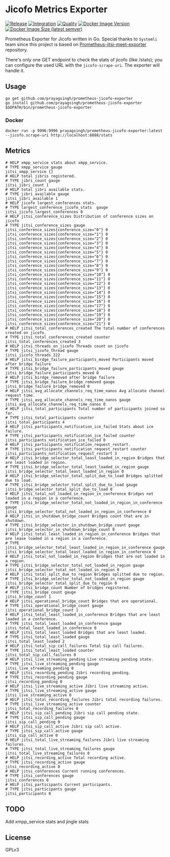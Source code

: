 # Jicofo Metrics Exporter

[![Release](https://img.shields.io/github/v/release/prayagsingh/prometheus-jicofo-exporter?color=dark-green)](https://github.com/prayagsingh/prometheus-jicofo-exporter/releases/)
[![Integration](https://github.com/prayagsingh/prometheus-jicofo-exporter/workflows/Integration/badge.svg?branch=main)](https://github.com/prayagsingh/prometheus-jicofo-exporter/workflows/Integration/badge.svg?branch=main) [![Quality](https://github.com/prayagsingh/prometheus-jicofo-exporter/workflows/Quality/badge.svg?branch=main)](https://github.com/prayagsingh/prometheus-jicofo-exporter/workflows/Quality/badge.svg?branch=main) [![Docker Image Version](https://img.shields.io/docker/v/prayagsingh/prometheus-jicofo-exporter/latest)](https://hub.docker.com/r/prayagsingh/prometheus-jicofo-exporter) [![Docker Image Size (latest semver)](https://img.shields.io/docker/image-size/prayagsingh/prometheus-jicofo-exporter)](https://hub.docker.com/r/prayagsingh/prometheus-jicofo-exporter)

Prometheus Exporter for Jicofo written in Go. Special thanks to `Systemli` team since this project is based on [Prometheus-jitsi-meet-exporter](https://github.com/systemli/prometheus-jitsi-meet-exporter) repository.

There's only one GET endpoint to check the stats of jicofo (like /stats); you can configure the used URL with the `jicofo-scrape-uri`.
The exporter will handle it.

## Usage

```
go get github.com/prayagsingh/prometheus-jicofo-exporter
go install github.com/prayagsingh/prometheus-jicofo-exporter
$GOPATH/bin/prometheus-jicofo-exporter
```

### Docker

```
docker run -p 9996:9996 prayagsingh/prometheus-jicofo-exporter:latest --jicofo.scrape-uri http://localhost:8888/stats
```

## Metrics

```
# HELP xmpp_service stats about xmpp_service.
# TYPE xmpp_service gauge
jitsi_xmpp_service {}
# HELP total jibris registered.
# TYPE jibri_count gauge
jitsi_jibri_count 1
# HELP total jibri available stats.
# TYPE jibri_available gauge
jitsi_jibri_available 1
# HELP jicofo largest_conferences stats.
# TYPE largest_conference_jicofo_stats  gauge
jitsi_jicofo_largest_conferences 0
# HELP jitsi_conference_sizes Distribution of conference sizes on jicofo
# TYPE jitsi_conference_sizes gauge
jitsi_conference_sizes{conference_size="0"} 0
jitsi_conference_sizes{conference_size="1"} 0
jitsi_conference_sizes{conference_size="2"} 0
jitsi_conference_sizes{conference_size="3"} 0
jitsi_conference_sizes{conference_size="4"} 0
jitsi_conference_sizes{conference_size="5"} 0
jitsi_conference_sizes{conference_size="6"} 0
jitsi_conference_sizes{conference_size="7"} 0
jitsi_conference_sizes{conference_size="8"} 0
jitsi_conference_sizes{conference_size="9"} 0
jitsi_conference_sizes{conference_size="10"} 0
jitsi_conference_sizes{conference_size="11"} 0
jitsi_conference_sizes{conference_size="12"} 0
jitsi_conference_sizes{conference_size="13"} 0
jitsi_conference_sizes{conference_size="14"} 0
jitsi_conference_sizes{conference_size="15"} 0
jitsi_conference_sizes{conference_size="16"} 0
jitsi_conference_sizes{conference_size="17"} 0
jitsi_conference_sizes{conference_size="18"} 0
jitsi_conference_sizes{conference_size="19"} 0
jitsi_conference_sizes{conference_size="20"} 0
jitsi_conference_sizes{conference_size="21"} 0
# HELP jitsi_total_conferences_created The total number of conferences created on jicofo.
# TYPE jitsi_total_conferences_created counter
jitsi_total_conferences_created 3
# HELP jitsi_threads_on_jicofo Threads count on jicofo
# TYPE jitsi_jicofo_thread gauge
jitsi_jicofo_threads 222
# HELP jitsi_birdge_failure_participants_moved Participants moved after bridge failure
# TYPE jitsi_bridge_failure_participants_moved gauge
jitsi_bridge_failure_participants_moved 0
# HELP jitsi_birdge_removed after bridge failure
# TYPE jitsi_bridge_failure_bridge_removed gauge
jitsi_bridge_failure_bridge_removed 0
# HELP jitsi_avg_allocate_channels_req_time_nanos Avg allocate channel request time.
# TYPE jitsi_avg_allocate_channels_req_time_nanos gauge
jitsi_avg_allocate_channels_req_time_nanos 0
# HELP jitsi_total_participants Total number of participants joined so far.
# TYPE jitsi_total_participants counter
jitsi_total_participants 4
# HELP jitsi_participants_notification_ice_failed Stats about ice failure.
# TYPE jitsi_participants_notification_ice_failed counter
jitsi_participants_notification_ice_failed 0
# HELP jitsi_participants_notification_request_restart.
# TYPE jitsi_participants_notification_request_restart counter
jitsi_participants_notification_request_restart 3
# HELP jitsi_bridge_selector_total_least_loaded_in_region Bridges that are least loaded in region.
# TYPE jitsi_bridge_selector_total_least_loaded_in_region gauge
jitsi_bridge_selector_total_least_loaded_in_region 0
# HELP jitsi_bridge_selector_total_split_due_to_load Bridges splitted due to load.
# TYPE jitsi_bridge_selector_total_split_due_to_load gauge
jitsi_bridge_selector_total_split_due_to_load 0
# HELP jitsi_total_not_loaded_in_region_in_conference Bridges not loaded in a region in a conference.
# TYPE jitsi_bridge_selector_total_not_loaded_in_region_in_conference gauge
jitsi_bridge_selector_total_not_loaded_in_region_in_conference 0
# HELP jitsi_in_shutdown_bridge_count Bridges count that are in shutdown.
# TYPE jitsi_bridge_selector_in_shutdown_bridge_count gauge
jitsi_bridge_selector_in_shutdown_bridge_count 0
# HELP jitsi_total_least_loaded_in_region_in_conference Bridges that are lease loaded in a region in a conference.
# TYPE jitsi_bridge_selector_total_least_loaded_in_region_in_conference gauge
jitsi_bridge_selector_total_least_loaded_in_region_in_conference 0
# HELP jitsi_total_not_loaded_in_region Bridges that are not loaded in a region.
# TYPE jitsi_bridge_selector_total_not_loaded_in_region gauge
jitsi_bridge_selector_total_not_loaded_in_region 0
# HELP jitsi_total_split_due_to_region Bridges splitted due to region.
# TYPE jitsi_bridge_selector_total_not_loaded_in_region gauge
jitsi_bridge_selector_total_split_due_to_region 0
# HELP jitsi_bridge_count Number of bridges registered.
# TYPE jitsi_bridge_count gauge
jitsi_bridge_count 1
# HELP jitsi_operational_bridge_count Bridges that are operational.
# TYPE jitsi_operational_bridge_count gauge
jitsi_operational_bridge_count 1
# HELP jitsi_total_least_loaded_in_conference Bridges that are least loaded in a conference.
# TYPE jitsi_total_least_loaded_in_conference gauge
jitsi_total_least_loaded_in_conference 0
# HELP jitsi_total_least_loaded Bridges that are least loaded.
# TYPE jitsi_total_least_loaded gauge
jitsi_total_least_loaded 2
# HELP jitsi_total_sip_call_failures Total Sip call failures.
# TYPE jitsi_total_least_loaded counter
jitsi_total_sip_call_failures 0
# HELP jitsi_live_streaming_pending Live streaming pending state.
# TYPE jitsi_live_streaming_pending gauge
jitsi_live_streaming_pending 0
# HELP jitsi_recording_pending Jibri recording pending.
# TYPE jitsi_recording_pending gauge
jitsi_recording_pending 0
# HELP jitsi_live_streaming_active Jibri live streaming active.
# TYPE jitsi_live_streaming_active gauge
jitsi_live_streaming_active 0
# HELP jitsi_total_recording_failures Jibri total recording failures.
# TYPE jitsi_live_streaming_active counter
jitsi_total_recording_failures 0
# HELP jitsi_sip_call_pending Jibri sip call pending state.
# TYPE jitsi_sip_call_pending gauge
jitsi_sip_call_pending 0
# HELP jitsi_sip_call_active Jibri sip call active.
# TYPE jitsi_sip_call_active gauge
jitsi_sip_call_active 0
# HELP jitsi_total_live_streaming_failures Jibri live streaming failures.
# TYPE jitsi_total_live_streaming_failures gauge
jitsi_total_live_streaming_failures 0
# HELP jitsi_recording_active Total recording active.
# TYPE jitsi_recording_active gauge
jitsi_recording_active 0
# HELP jitsi_conferences Current running conferences.
# TYPE jitsi_conferences gauge
jitsi_conferences 0
# HELP jitsi_participants Current participants.
# TYPE jitsi_participants gauge
jitsi_participants 0
```

## TODO

Add xmpp_service stats and jingle stats

## License

GPLv3
